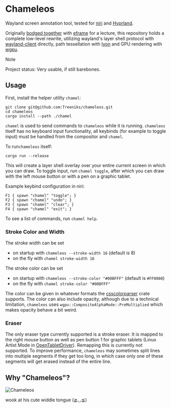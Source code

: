 # Chameleos

Wayland screen annotation tool, tested for [niri](https://yalter.github.io/niri/) and [Hyprland](https://hypr.land/).

Originally [bodged together](https://github.com/Treeniks/chameleos-egui) with [eframe](https://docs.rs/eframe/latest/eframe/) for a lecture, this repository holds a complete low-level rewrite, utilizing wayland's layer shell protocol with [wayland-client](https://crates.io/crates/wayland-client) directly, path tessellation with [lyon](https://crates.io/crates/lyon) and GPU rendering with [wgpu](https://wgpu.rs/).

> [!NOTE]
> Project status: Very usable, if still barebones.

## Usage

First, install the helper utility `chamel`:
```
git clone git@github.com:Treeniks/chameleos.git
cd chameleos
cargo install --path ./chamel
```

`chamel` is used to send commands to `chameleos` while it is running. `chameleos` itself has no keyboard input functionality, all keybinds (for example to toggle input) must be handled from the compositor and `chamel`.

To run`chameleos` itself:
```
cargo run --release
```
This will create a layer shell overlay over your entire current screen in which you can draw. To toggle input, run `chamel toggle`, after which you can draw with the left mouse button or with a pen on a graphic tablet.

Example keybind configuration in niri:
```kdl
F1 { spawn "chamel" "toggle"; }
F2 { spawn "chamel" "undo"; }
F3 { spawn "chamel" "clear"; }
F4 { spawn "chamel" "exit"; }
```
To see a list of commands, run `chamel help`.

### Stroke Color and Width

The stroke width can be set
- on startup with `chameleos --stroke-width 16` (default is 8)
- on the fly with `chamel stroke-width 16`

The stroke color can be set
- on startup with `chameleos --stroke-color "#00BFFF"` (default is `#FF0000`)
- on the fly with `chamel stroke-color "#00BFFF"`

The color can be given in whatever formats the [csscolorparser](https://crates.io/crates/csscolorparser) crate supports. The color can also include opacity, although due to a technical limitation, `chameleos` uses `wgpu::CompositeAlphaMode::PreMultiplied` which makes opacity behave a bit weird.

### Eraser

The only eraser type currently supported is a stroke eraser. It is mapped to the right mouse button as well as pen button 1 for graphic tablets (Linux Artist Mode in [OpenTabletDriver](https://opentabletdriver.net/)). Remapping this is currently not supported. To improve performance, `chameleos` may sometimes split lines into multiple segments if they get too long, in which case only one of these segments will get erased instead of the entire line.

## Why "Chameleos"?

![Chameleos](https://monsterhunterwiki.org/images/a/a5/MHRS-Chameleos_Render.png)

wook at his cute widdle tongue (≧◡≦)
